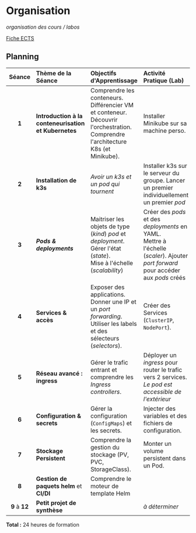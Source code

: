# Organisation 

_organisation des cours / labos_

[Fiche ECTS](https://ects.esi-bru.be/online/cours/ac2526_5clo1r_5clo1r.html)


## Planning


| Séance | Thème de la Séance | Objectifs d'Apprentissage | Activité Pratique (Lab) |
| :---: | :--- | :--- | :--- |
| **1** | **Introduction à la conteneurisation et Kubernetes** | Comprendre les conteneurs. <br/>Différencier VM et conteneur. <br/>Découvrir l'orchestration. <br/>Comprendre l'architecture K8s (et Minikube).| Installer Minikube sur sa machine perso. |
| **2** | **Installation de k3s** | _Avoir un k3s et un pod qui tournent_| Installer k3s sur le serveur du groupe. Lancer un premier individuellement un premier _pod_
| **3** | **_Pods & deployments_** | Maitriser les objets de type (_kind_) _pod_ et _deployment_. <br/>Gérer l'état (_state_). <br/>Mise à l'échelle (_scalability_) | Créer des _pods_ et des  _deployments_ en YAML. <br/>Mettre à l'échelle (_scaler_). Ajouter _port forward_ pour accéder aux _pods_ créés|
| **4** | **Services & accès** | Exposer des applications. <br/>Donner une IP et un _port forwarding_. <br/>Utiliser les labels et des sélecteurs (_selectors_). | Créer des Services (`ClusterIP`, `NodePort`). |
| **5** | **Réseau avancé : ingress** | Gérer le trafic entrant et comprendre les _Ingress controllers_. | Déployer un _ingress_ pour router le trafic vers 2 services. _Le pod est accessible de l'extérieur_|
| **6** | **Configuration & secrets** | Gérer la configuration (`ConfigMaps`) et les secrets. | Injecter des variables et des fichiers de configuration. |
| **7** | **Stockage Persistent** | Comprendre la gestion du stockage (PV, PVC, StorageClass). | Monter un volume persistent dans un Pod. |
| **8** | **Gestion de paquets helm** et **CI/DI** |Comprendre le moteur de template Helm|
| **9** à **12** | **Petit projet de synthèse** ||_à déterminer_

**Total :** 24 heures de formation


